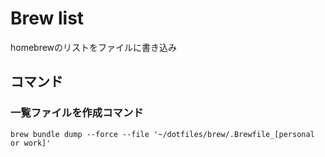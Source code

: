 # Brew list

homebrewのリストをファイルに書き込み

## コマンド

### 一覧ファイルを作成コマンド

```shell
brew bundle dump --force --file '~/dotfiles/brew/.Brewfile_[personal or work]'
```

